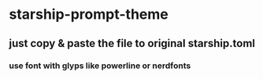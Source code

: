 # starship-prompt-theme
## just copy & paste the file to original starship.toml
### use font with glyps like powerline or nerdfonts
